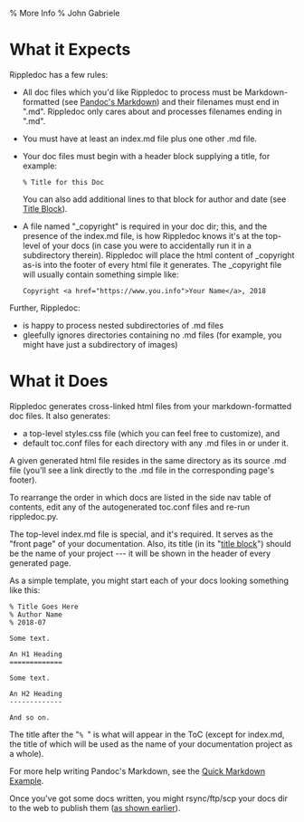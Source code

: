% More Info
% John Gabriele

What it Expects
===============

Rippledoc has a few rules:

  * All doc files which you'd like Rippledoc to process must be
    Markdown-formatted (see [Pandoc's
    Markdown](http://pandoc.org/MANUAL.html#pandocs-markdown))
    and their filenames must end in ".md". Rippledoc only cares about
    and processes filenames ending in ".md".

  * You must have at least an index.md file plus one other .md file.

  * Your doc files must begin with a header block supplying a title,
    for example:

        % Title for this Doc

    You can also add additional lines to that block for author and
    date (see [Title
    Block](http://pandoc.org/MANUAL.html#extension-pandoc_title_block)).

  * A file named "\_copyright" is required in your doc dir; this, and
    the presence of the index.md file, is how Rippledoc knows it's at
    the top-level of your docs (in case you were to accidentally run
    it in a subdirectory therein). Rippledoc will place the html
    content of \_copyright as-is into the footer of every html file it
    generates. The \_copyright file will usually contain something
    simple like:

        Copyright <a href="https://www.you.info">Your Name</a>, 2018

Further, Rippledoc:

  * is happy to process nested subdirectories of .md files
  * gleefully ignores directories containing no .md files (for
    example, you might have just a subdirectory of images)



What it Does
============

Rippledoc generates cross-linked html files from your
markdown-formatted doc files. It also generates:

  * a top-level styles.css file (which you can feel free to
    customize), and
  * default toc.conf files for each directory with any .md files in or
    under it.

A given generated html file resides in the same directory as its
source .md file (you'll see a link directly to the .md file in the
corresponding page's footer).

To rearrange the order in which docs are listed in the side nav table
of contents, edit any of the autogenerated toc.conf files and re-run
rippledoc.py.

The top-level index.md file is special, and it's required. It serves
as the "front page" of your documentation. Also, its title (in its
"[title
block](http://pandoc.org/MANUAL.html#extension-pandoc_title_block)")
should be the name of your project --- it will be shown in the header
of every generated page.

<a id="simple-template"/>
As a simple template, you might start each of your docs looking
something like this:

~~~~
% Title Goes Here
% Author Name
% 2018-07

Some text.

An H1 Heading
=============

Some text.

An H2 Heading
-------------

And so on.
~~~~

The title after the "`% `" is what will appear in the ToC (except for
index.md, the title of which will be used as the name of your
documentation project as a whole).

For more help writing Pandoc's Markdown, see the [Quick Markdown
Example](quick-markdown-example.html).

Once you've got some docs written, you might rsync/ftp/scp your docs
dir to the web to publish them ([as shown
earlier](index.html#quick-usage)).
